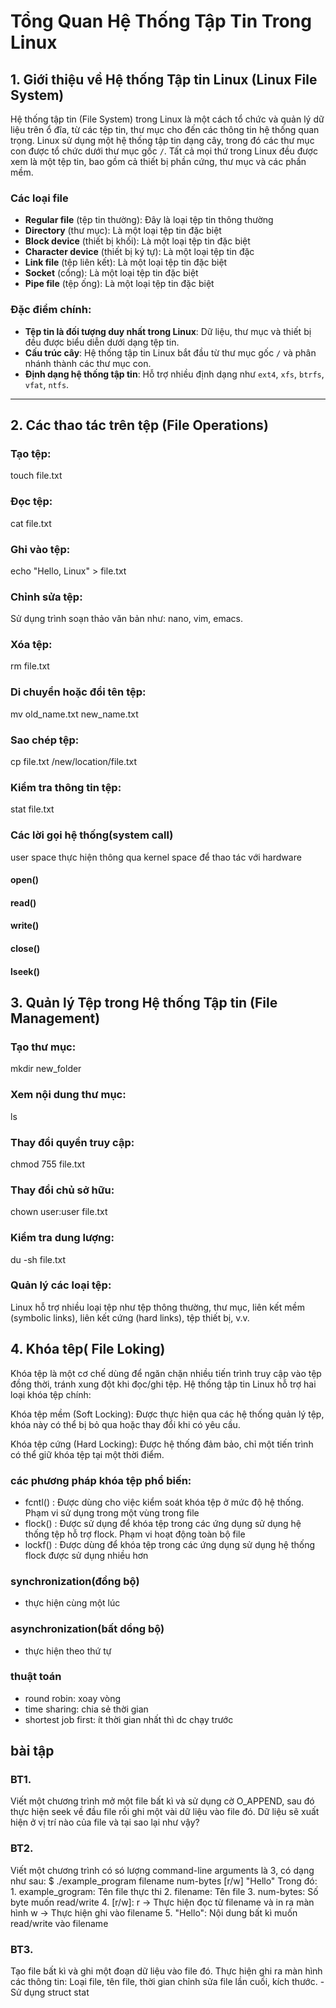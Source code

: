 # Tổng Quan Hệ Thống Tập Tin Trong Linux

## 1. Giới thiệu về Hệ thống Tập tin Linux (Linux File System)

Hệ thống tập tin (File System) trong Linux là một cách tổ chức và quản lý dữ liệu trên ổ đĩa, từ các tệp tin, thư mục cho đến các thông tin hệ thống quan trọng. Linux sử dụng một hệ thống tập tin dạng cây, trong đó các thư mục con được tổ chức dưới thư mục gốc `/`. Tất cả mọi thứ trong Linux đều được xem là một tệp tin, bao gồm cả thiết bị phần cứng, thư mục và các phần mềm.
### Các loại file
- **Regular file** (tệp tin thường): Đây là loại tệp tin thông thường
- **Directory** (thư mục): Là một loại tệp tin đặc biệt
- **Block device** (thiết bị khối): Là một loại tệp tin đặc biệt
- **Character device** (thiết bị ký tự): Là một loại tệp tin đặc
- **Link file** (tệp liên kết): Là một loại tệp tin đặc biệt
- **Socket** (cổng): Là một loại tệp tin đặc biệt
- **Pipe file** (tệp ống): Là một loại tệp tin đặc biệt
### Đặc điểm chính:
- **Tệp tin là đối tượng duy nhất trong Linux**: Dữ liệu, thư mục và thiết bị đều được biểu diễn dưới dạng tệp tin.
- **Cấu trúc cây**: Hệ thống tập tin Linux bắt đầu từ thư mục gốc `/` và phân nhánh thành các thư mục con.
- **Định dạng hệ thống tập tin**: Hỗ trợ nhiều định dạng như `ext4`, `xfs`, `btrfs`, `vfat`, `ntfs`.

---

## 2. Các thao tác trên tệp (File Operations)

### Tạo tệp:

touch file.txt
### Đọc tệp:

cat file.txt
### Ghi vào tệp:

echo "Hello, Linux" > file.txt
### Chỉnh sửa tệp:
Sử dụng trình soạn thảo văn bản như: nano, vim, emacs.

### Xóa tệp:

rm file.txt
### Di chuyển hoặc đổi tên tệp:

mv old_name.txt new_name.txt
### Sao chép tệp:

cp file.txt /new/location/file.txt
### Kiểm tra thông tin tệp:

stat file.txt
### Các lời gọi hệ thống(system call)
user space thực hiện thông qua kernel space để thao tác với hardware 
#### open()
#### read()
#### write()
#### close()
#### lseek()
## 3. Quản lý Tệp trong Hệ thống Tập tin (File Management)
### Tạo thư mục:

mkdir new_folder
### Xem nội dung thư mục:

ls
### Thay đổi quyền truy cập:

chmod 755 file.txt
### Thay đổi chủ sở hữu:

chown user:user file.txt
### Kiểm tra dung lượng:

du -sh file.txt
### Quản lý các loại tệp:
  Linux hỗ trợ nhiều loại tệp như tệp thông thường, thư mục, liên kết mềm (symbolic links), liên kết cứng (hard links), tệp thiết bị, v.v.
## 4. Khóa têp( File Loking)
Khóa tệp là một cơ chế dùng để ngăn chặn nhiều tiến trình truy cập vào tệp đồng thời, tránh xung đột khi đọc/ghi tệp. Hệ thống tập tin Linux hỗ trợ hai loại khóa tệp chính:

Khóa tệp mềm (Soft Locking): Được thực hiện qua các hệ thống quản lý tệp, khóa này có thể bị bỏ qua hoặc thay đổi khi có yêu cầu.

Khóa tệp cứng (Hard Locking): Được hệ thống đảm bảo, chỉ một tiến trình có thể giữ khóa tệp tại một thời điểm.
### các phương pháp khóa tệp phổ biến:
 - fcntl() : Được dùng cho việc kiểm soát khóa tệp ở mức độ hệ thống. Phạm vi sử dụng trong một vùng trong file
 - flock() :  Được sử dụng để khóa tệp trong các ứng dụng sử dụng hệ thống tệp hỗ trợ flock. Phạm vi hoạt động toàn bộ file
 - lockf() :  Được dùng để khóa tệp trong các ứng dụng sử dụng hệ thống
 flock được sử dụng nhiều hơn 
 ### synchronization(đồng bộ)
 - thực hiện cùng một lúc
 ### asynchronization(bất dồng bộ)
 - thực hiện theo thứ tự
 ### thuật toán 
 - round robin: xoay vòng
 - time sharing: chia sẻ thời gian
 - shortest job first: ít thời gian nhất thì dc chạy trước
 ## bài tập
 ### BT1.
 Viết một chương trình mở một file bất kì và sử dụng cờ O_APPEND, sau đó thực hiện seek về đầu file rồi ghi một vài dữ  liệu vào file đó. Dữ liệu sẽ xuất hiện ở vị trí nào của file và tại sao lại như vậy?
 ### BT2.
 Viết một chương trình có só lượng command-line arguments là 3, có dạng như sau: $ ./example_program filename num-bytes [r/w] "Hello"
 Trong đó:
	1. example_grogram: Tên file thực thi
	2. filename: Tên file
	3. num-bytes: Số byte muốn read/write
	4. [r/w]: r -> Thực hiện đọc từ  filename và in ra màn hình
		    w -> Thực hiện ghi vào filename
	5. "Hello": Nội dung bất kì muốn read/write vào filename
 ### BT3.
Tạo file bất kì và ghi một đoạn dữ liệu vào file đó. Thực hiện ghi ra màn hình các thông tin: Loại file, tên file, thời gian chỉnh sửa file lần cuối, kích thước. - Sử dụng struct stat
